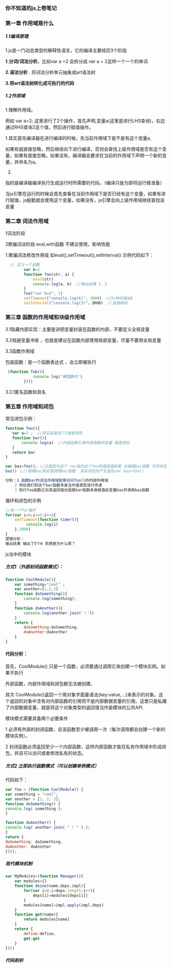 ### 你不知道的js上卷笔记

### 第一章 作用域是什么

##### 1.1编译原理

1.js是一门动态类型的解释性语言，它的编译主要经历3个阶段

**1.分词/词法分析**。比如var a =2   会拆分成 var      a     =      2这样一个一个的单词

**2.语法分析** . 将词法分析单元抽象成art语法树

**3.将art语法树转化成可执行的代码**

##### 1.2作用域

1.理解作用域。

例如 var a=2; 这里进行了2个操作，首先声明,变量a(这里是进行LHS查询)，右边通过RHS查询2这个值，然后进行赋值操作。

1.其实首先编译器在进行编译的时候，先当前作用域下是不是有这个变量a,

如果有就直接忽略，然后继续向下进行编译，否则会查找上级作用域是否有这个变量，如果有直接忽略，如果没有，编译器会要求在当前的作用域下声明一个新的变量，并命名为a。

2.

指的是编译器编译执行生成运行时所需要的代码。（编译只是为即将运行做准备）

当js引擎在运行的时候会首先查看在当前作用域下是否已经有这个变量，如果有进行赋值，js殷勤就会使用这个变量，如果没有，js引擎会向上级作用域继续查找该变量

### 第二章 词法作用域

1词法阶段

2欺骗词法阶段 eval,with函数   不建议使用，影响性能

1.欺骗词法修改作用域 如eval(),setTimeout(),setInterval()   示例代码如下：

```javascript
  // 定义一个函数
        var b=2
        function foo(str, a) {
            eval(str)
            console.log(a, b)  //输出结果 1，3
        }
        foo("var b=3", 1)
        setTimeout("console.log(6)", 3000)  //3s钟后输出6
		setInterval("console.log(3)"，3000)  //道理相同
```

### 第三章 函数的作用域和块级作用域

3.1隐藏内部实现：主要是讲把变量封装在函数的内部，不要定义全局变量

3.2规避变量冲突 ，也就是建议在函数内部使用局部变量，尽量不要用全局变量

3.3函数作用域

包装函数：是一个函数表达式 ，会立即被执行

```javascript
 (function fob(){
            console.log('闭包执行')
        })()
```

3.3.1匿名函数和具名

### 第五章 作用域和闭包

常见闭包示例：

 ```javascript
function foo(){
    var a=2 ;  //其实这里这个2就是闭包
    function bar(){
        console.log(a)  //内部函数引用外部函数的变量 就是闭包
    }
    return bar
}

var baz=foo(); //正是因为这个 res指向这个foo的返回值结果 也就是bar函数 它的存在导致外部函数foo无法进行回收
baz() ；//调用baz其实是调用bar函数  其实闭包的产生是在var baz=foo()

分析：1 函数bar的词法作用域能够访问foo()的内部作用域
     2 然后我们将这个bar函数本身当作值类型进行传递
     3 执行foo函数之后其返回值也就是bar函数本身赋值给变量baz并调用baz函数
 ```

循环和闭包的示例

```javascript
//来一个for循环
for(var i=0;i<=5;i++){
    setTimeout(function timer(){
         console.log(i)
    },1000)
}
逻辑分析：
输出结果 输出了5个6 究竟是为什么呢？

```

js当中的模块

##### 方式1（外部封闭函数模式）：

```javascript
function CoolModule(){
    var something="cool" ;
    var another=[1,2,3]
    function doSomething(){
        console.log(something);
    }
    function doAnother(){
        console.log(another.join('！'))
    }
    return {
        doSomething:doSomething,
        doAnother:doAnother
    }
}

```

#### 代码分析：

首先，CoolModule() 只是一个函数，必须要通过调用它来创建一个模块实例。如果不执行 

外部函数，内部作用域和闭包都无法被创建。  

其次 CoolModule()返回一个用对象字面量语法{key:value,...}来表示的对象。这个返回的对象中含有对内部函数的引用而不是内部数据变量的引用。这里只是私藏了内部数据变量，就是将这个对象类型的返回值当作是模块的公共API.

模块模式需要具备两个必要条件

1 必须有外部的封闭函数，且该函数至少被调用一次（每次调用都会创建一个新的模块实例）。

2 封闭函数必须返回至少一个内部函数，这样内部函数才能在私有作用域中形成闭包，并且可以访问或者修改私有的状态。

##### 方式2 立即执行函数模式（可以创建单例模式）

代码如下：

```javascript
var foo = (function CoolModule() { 
var something = "cool"; 
var another = [1, 2, 3]; 
function doSomething() { 
console.log( something ); 
} 

function doAnother() { 
console.log( another.join( " ! " ) ); 
} 
return { 
doSomething: doSomething, 
doAnother: doAnother 
})(); 
```

##### 现代模块机制

```javascript
var MyModules=(function Manager(){
	var modules={}
    function deine(name,deps,impl){
        for(var i=0;i<deps.length;i++){
            deps[i]=modules[deps[i]]
        }
        modules[name]=impl.apply(impl,deps)
    }
    function get(name){
        return modules[name]
    }
    return {
        define:define,
        get:get
    }
})()
```

##### 代码剖析

